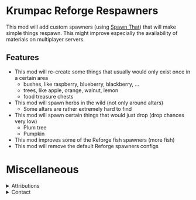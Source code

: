 # Krumpac Reforge Respawners

This mod will add custom spawners (using [Spawn That](https://valheim.thunderstore.io/package/ASharpPen/Spawn_That/)) that will make simple things respawn. This might improve especially the availability of materials on multiplayer servers.

## Features

* This mod will re-create some things that usually would only exist once in a certain area
  * bushes, like raspberry, blueberry, blackberry, ...
  * trees, like apple, orange, walnut, lemon
  * food treasure chests
* This mod will spawn herbs in the wild (not only around altars)
  * Some altars are rather extremely hard to find
* This mod will spawn certain things that would just drop (drop chances very low)
  * Plum tree
  * Pumpkin
* This mod improves some of the Reforge fish spawners (more fish)
* This mod will remove the default Reforge spawners configs

# Miscellaneous

<details>
  <summary>Attributions</summary>

* icon -> https://www.flaticon.com/free-icons/plant
</details>

<details>
  <summary>Contact</summary>

* https://github.com/FelixReuthlinger/Krumpac_Reforge_Respawned
* Discord: Flux#0062 (you can find me around some of the Valheim modding discords, too)
</details>
